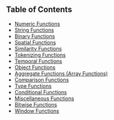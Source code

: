 <!--
 ! Licensed to the Apache Software Foundation (ASF) under one
 ! or more contributor license agreements.  See the NOTICE file
 ! distributed with this work for additional information
 ! regarding copyright ownership.  The ASF licenses this file
 ! to you under the Apache License, Version 2.0 (the
 ! "License"); you may not use this file except in compliance
 ! with the License.  You may obtain a copy of the License at
 !
 !   http://www.apache.org/licenses/LICENSE-2.0
 !
 ! Unless required by applicable law or agreed to in writing,
 ! software distributed under the License is distributed on an
 ! "AS IS" BASIS, WITHOUT WARRANTIES OR CONDITIONS OF ANY
 ! KIND, either express or implied.  See the License for the
 ! specific language governing permissions and limitations
 ! under the License.
 !-->

## <a id="toc">Table of Contents</a> ##

* [Numeric Functions](#NumericFunctions)
* [String Functions](#StringFunctions)
* [Binary Functions](#BinaryFunctions)
* [Spatial Functions](#SpatialFunctions)
* [Similarity Functions](#SimilarityFunctions)
* [Tokenizing Functions](#TokenizingFunctions)
* [Temporal Functions](#TemporalFunctions)
* [Object Functions](#ObjectFunctions)
* [Aggregate Functions (Array Functions)](#AggregateFunctions)
* [Comparison Functions](#ComparisonFunctions)
* [Type Functions](#TypeFunctions)
* [Conditional Functions](#ConditionalFunctions)
* [Miscellaneous Functions](#MiscFunctions)
* [Bitwise Functions](#BitwiseFunctions)
* [Window Functions](#WindowFunctions)

